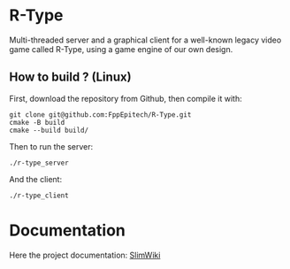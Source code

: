 # R-Type
Multi-threaded server and a graphical client for a well-known legacy video game called R-Type, using a game engine of our own design.

## How to build ? (Linux)
First, download the repository from Github, then compile it with:
```
git clone git@github.com:FppEpitech/R-Type.git
cmake -B build
cmake --build build/
```
Then to run the server:
```
./r-type_server
```
And the client:
```
./r-type_client
```
# Documentation
Here the project documentation: [SlimWiki](https://slimwiki.com/6fvu0f5pu/getting-started-nqdxve9qg-/welcome)
